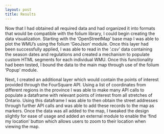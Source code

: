 ```yaml
---
layout: post
title: Results
---
```


Now that I had obtained all required data and had organized it into formats that would be compatible with the folium library, I could begin creating the data visualization. Starting with the ‘OpenStreetMap’ base map I was able to plot the WMU’s using the folium ‘GeoJson’ module. Once this layer had been successfully applied, I was able to read in the ‘.csv’ data containing the season dates and regulations and created a mechanism to populate custom HTML segments for each individual WMU. Once this functionality had been tested, I bound the data to the main map through use of the folium ‘Popup’ module. 

Next, I created an additional layer which would contain the points of interest provided through the FourSquare API. Using a list of coordinates from different regions in the province I was able to make many API calls to populate a dataframe with relevant points of interest from all stretches of Ontario. Using this dataframe I was able to then obtain the street addresses through further API calls and was able to add these records to the map as markers. Once the data was all added to the map, I tweaked the design slightly for ease of usage and added an external module to enable the ‘find my location’ button which allows users to zoom to their location when viewing the map. 

